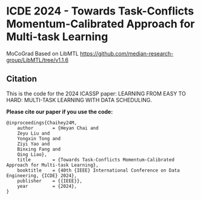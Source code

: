 # ICDE 2024 - Towards Task-Conflicts Momentum-Calibrated Approach for Multi-task Learning

MoCoGrad
Based on LibMTL
https://github.com/median-research-group/LibMTL/tree/v1.1.6

## Citation
This is the code for the 2024 ICASSP paper: LEARNING FROM EASY TO HARD: MULTI-TASK LEARNING WITH DATA SCHEDULING.

**Please cite our paper if you use the code:**
```
@inproceedings{Chaihey24M,
	author       = {Heyan Chai and
	Zeyu Liu and
	Yongxin Tong and
	Ziyi Yao and
	Binxing Fang and
	Qing Liao},
	title        = {Towards Task-Conflicts Momentum-Calibrated Approach for Multi-task Learning},
	booktitle    = {40th {IEEE} International Conference on Data Engineering, {ICDE} 2024},
	publisher    = {{IEEE}},
	year         = {2024},
}
```
